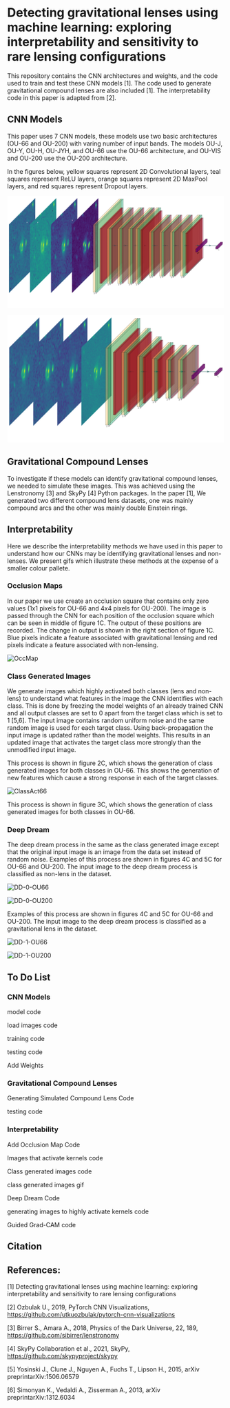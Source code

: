 # Detecting gravitational lenses using machine learning: exploring interpretability and sensitivity to rare lensing configurations
This repository contains the CNN architectures and weights, and the code used to train and test these CNN models [1]. The code used to generate gravitational compound lenses are also included [1]. The interpretability code in this paper is adapted from [2]. 


## CNN Models
This paper uses 7 CNN models, these models use two basic architectures (OU-66 and OU-200) with varing number of input bands. The models OU-J, OU-Y, OU-H, OU-JYH, and OU-66 use the OU-66 architecture, and OU-VIS and OU-200 use the OU-200 architecture. 

In the figures below, yellow squares represent 2D Convolutional layers, teal squares represent ReLU layers, orange squares represent 2D MaxPool layers, and red squares represent Dropout layers.

![OU-66](https://github.com/JoshWilde/LensFindery-McLensFinderFace/blob/main/CNN%20Models/OU-66_3-1.png)


![OU-200](https://github.com/JoshWilde/LensFindery-McLensFinderFace/blob/main/CNN%20Models/OU-200-4BANDS-CLEAR_3-1.png)



## Gravitational Compound Lenses
To investigate if these models can identify gravitational compound lenses, we needed to simulate these images. This was achieved using the Lenstronomy [3] and SkyPy [4] Python packages. In the paper [1], We generated two different compound lens datasets, one was mainly compound arcs and the other was mainly double Einstein rings.

## Interpretability
Here we describe the interpretability methods we have used in this paper to understand how our CNNs may be identifying gravitational lenses and non-lenses. We present gifs which illustrate these methods at the expense of a smaller colour pallete. 

### Occlusion Maps
In our paper we use create an occlusion square that contains only zero values (1x1 pixels for OU-66 and 4x4 pixels for OU-200). The image is passed through the CNN for each position of the occlusion square which can be seen in middle of figure 1C. The output of these positions are recorded. The change in output is shown in the right section of figure 1C. Blue pixels indicate a feature associated with gravitational lensing and red pixels indicate a feature associated with non-lensing.

![OccMap](https://github.com/JoshWilde/LensFindery-McLensFinderFace/blob/main/Interpretability/OccMap_GitHub.gif)


### Class Generated Images
We generate images which highly activated both classes (lens and non-lens) to understand what features in the image the CNN identifies with each class. This is done by freezing the model weights of an already trained CNN and all output classes are set to 0 apart from the target class which is set to 1 [5,6]. The input image contains random uniform noise and the same random image is used for each target class. Using back-propagation the input image is updated rather than the model weights. This results in an updated image that activates the target class more strongly than the unmodified input image. 

This process is shown in figure 2C, which shows the generation of class generated images for both classes in OU-66. This shows the generation of new features which cause a strong response in each of the target classes.


![ClassAct66](https://github.com/JoshWilde/LensFindery-McLensFinderFace/blob/main/Interpretability/ClassActivationGif_OU66.gif)

This process is shown in figure 3C, which shows the generation of class generated images for both classes in OU-66.

### Deep Dream
The deep dream process in the same as the class generated image except that the original input image is an image from the data set instead of random noise. Examples of this process are shown in figures 4C and 5C for OU-66 and OU-200. The input image to the deep dream process is classified as non-lens in the dataset.

![DD-0-OU66](https://github.com/JoshWilde/LensFindery-McLensFinderFace/blob/main/Interpretability/DeepDreamImagesGif_252473_OU66.gif)

![DD-0-OU200](https://github.com/JoshWilde/LensFindery-McLensFinderFace/blob/main/Interpretability/DeepDreamImagesGif_252473_OU200.gif)

Examples of this process are shown in figures 4C and 5C for OU-66 and OU-200. The input image to the deep dream process is classified as a gravitational lens in the dataset.

![DD-1-OU66](https://github.com/JoshWilde/LensFindery-McLensFinderFace/blob/main/Interpretability/DeepDreamImagesGif_250952_OU66.gif)

![DD-1-OU200](https://github.com/JoshWilde/LensFindery-McLensFinderFace/blob/main/Interpretability/DeepDreamImagesGif_250952_OU200.gif)

## To Do List
### CNN Models
model code

load images code

training code

testing code

Add Weights

### Gravitational Compound Lenses
Generating Simulated Compound Lens Code

testing code

### Interpretability
Add Occlusion Map Code

Images that activate kernels code

Class generated images code

class generated images gif

Deep Dream Code

generating images to highly activate kernels code

Guided Grad-CAM code



## Citation


## References:
[1] Detecting gravitational lenses using machine learning: exploring interpretability and sensitivity to rare lensing configurations

[2] Ozbulak U., 2019, PyTorch CNN Visualizations, https://github.com/utkuozbulak/pytorch-cnn-visualizations 

[3] Birrer S., Amara A., 2018, Physics of the Dark Universe, 22, 189, https://github.com/sibirrer/lenstronomy

[4] SkyPy Collaboration et al., 2021, SkyPy, https://github.com/skypyproject/skypy

[5] Yosinski J., Clune J., Nguyen A., Fuchs T., Lipson H., 2015, arXiv preprintarXiv:1506.06579

[6] Simonyan  K.,  Vedaldi  A.,  Zisserman  A.,  2013,  arXiv  preprintarXiv:1312.6034
